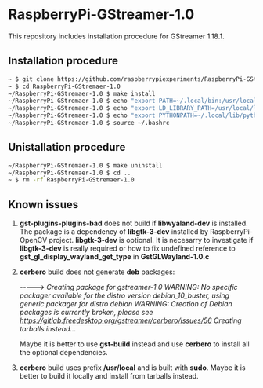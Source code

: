 # RaspberryPi-GStreamer-1.0

This repository includes installation procedure for GStreamer 1.18.1.

## Installation procedure

```bash
~ $ git clone https://github.com/raspberrypiexperiments/RaspberryPi-GStremaer-1.0.git
~ $ cd RaspberryPi-GStremaer-1.0
~/RaspberryPi-GStremaer-1.0 $ make install
~/RaspberryPi-GStremaer-1.0 $ echo "export PATH=~/.local/bin:/usr/local/bin:$PATH" >> ~/.basrc
~/RaspberryPi-GStremaer-1.0 $ echo "export LD_LIBRARY_PATH=/usr/local/lib:$LD_LIBRARY_PATH" >> ~/.bashrc
~/RaspberryPi-GStremaer-1.0 $ echo "export PYTHONPATH=~/.local/lib/python3.7/site-packages:/usr/local/lib/python3.7/site-packages:$PYTHONPATH" >> ~/.bashrc
~/RaspberryPi-GStremaer-1.0 $ source ~/.bashrc
```

## Unistallation procedure

```bash
~/RaspberryPi-GStremaer-1.0 $ make uninstall
~/RaspberryPi-GStremaer-1.0 $ cd ..
~ $ rm -rf RaspberryPi-GStremaer-1.0
```

## Known issues

1. __gst-plugins-plugins-bad__ does not build if __libwyaland-dev__ is installed. The package is a dependency of __libgtk-3-dev__ installed by RaspberryPi-OpenCV project. __libgtk-3-dev__ is optional. It is necesarry to investigate if __libgtk-3-dev__ is really required or how to fix undefined reference to __gst_gl_display_wayland_get_type__ in __GstGLWayland-1.0.c__

2. __cerbero__ build does not generate __deb__ packages:

    _-----> Creating package for gstreamer-1.0
WARNING: No specific packager available for the distro version debian_10_buster, using generic packager for distro debian
WARNING: Creation of Debian packages is currently broken, please see https://gitlab.freedesktop.org/gstreamer/cerbero/issues/56
Creating tarballs instead..._

    Maybe it is better to use __gst-build__ instead and use __cerbero__ to install all the optional dependencies.

3. __cerbero__ build uses prefix __/usr/local__ and is built with __sudo__. Maybe it is better to build it locally and install from tarballs instead.